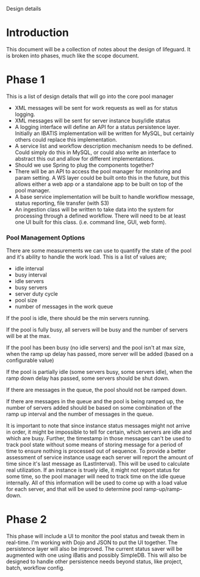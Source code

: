 Design details

# Introduction #

This document will be a collection of notes about the design of lifeguard. It is broken into phases, much like the scope document.


# Phase 1 #

This is a list of design details that will go into the core pool manager
  * XML messages will be sent for work requests as well as for status logging.
  * XML messages will be sent for server instance busy/idle status
  * A logging interface will define an API for a status persistence layer. Initially an IBATIS implementation will be written for MySQL, but certainly others could replace this implementation.
  * A service list and workflow description mechanism needs to be defined. Could simply do this in MySQL, or could also write an interface to abstract this out and allow for different implementations.
  * Should we use Spring to plug the components together?
  * There will be an API to access the pool manager for monitoring and param setting. A WS layer could be built onto this in the future, but this allows either a web app or a standalone app to be built on top of the pool manager.
  * A base service implementation will be built to handle workflow message, status reporting, file transfer (with S3)
  * An ingestion class will be written to take data into the system for processing through a defined workflow. There will need to be at least one UI built for this class. (i.e. command line, GUI, web form).

### Pool Management Options ###

There are some measurements we can use to quantify the state of the pool and it's ability to handle the work load. This is a list of values are;
  * idle interval
  * busy interval
  * idle servers
  * busy servers
  * server duty cycle
  * pool size
  * number of messages in the work queue

If the pool is idle, there should be the min servers running.

If the pool is fully busy, all servers will be busy and the number of servers will be at the max.

If the pool has been busy (no idle servers) and the pool isn't at max size, when the ramp up delay has passed, more server will be added (based on a configurable value)

If the pool is partially idle (some servers busy, some servers idle), when the ramp down delay has passed, some servers should be shut down.

If there are messages in the queue, the pool should not be ramped down.

If there are messages in the queue and the pool is being ramped up, the number of servers added should be based on some combination of the ramp up interval and the number of messages in the queue.

It is important to note that since instance status messages might not arrive in order, it might be impossible to tell for certain, which servers are idle and which are busy. Further, the timestamp in those messages can't be used to track pool state without some means of storing message for a period of time to ensure nothing is processed out of sequence. To provide a better assessment of service instance usage each server will report the amount of time since it's last message as (LastInterval). This will be used to calculate real utilization. If an instance is truely idle, it might not report status for some time, so the pool manager will need to track time on the idle queue internally. All of this information will be used to come up with a load value for each server, and that will be used to determine pool ramp-up/ramp-down.

# Phase 2 #

This phase will include a UI to monitor the pool status and tweak them in real-time. I'm working with Dojo and JSON to put the UI together. The persistence layer will also be improved. The current status saver will be augmented with one using iBatis and possibly SimpleDB. This will also be designed to handle other persistence needs beyond status, like project, batch, workflow config.
